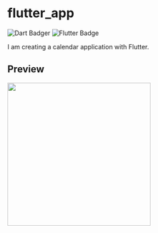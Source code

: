 # flutter_app

<!-- Shields.io -->
<!-- ![Source Code Size](https://img.shields.io/github/languages/code-size/puchimilk/flutter_app) -->
![Dart Badger](https://img.shields.io/badge/-Dart-0175C2?logo=dart&logoColor=white&style=flat)
![Flutter Badge](https://img.shields.io/badge/-Flutter-02569B?logo=flutter&logoColor=white&style=flat)

I am creating a calendar application with Flutter.

## Preview

<img src="https://user-images.githubusercontent.com/50408066/144003005-2e2f7da0-c5b6-422e-8ebc-2df27b7f5d34.png" width="320px">
